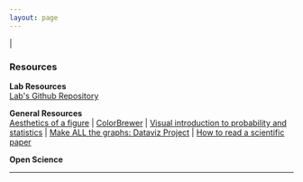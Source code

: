```yaml
---
layout: page
---
```

|

### Resources

**Lab Resources**  
[Lab's Github Repository](https://github.com/jagannathan-lab)  

**General Resources**  
[Aesthetics of a figure](https://www.gabrielaplucinska.com/) | [ColorBrewer](http://colorbrewer2.org/) | [Visual introduction to probability and statistics](http://students.brown.edu/seeing-theory/) | [Make ALL the graphs: Dataviz Project](http://datavizproject.com/) | [How to read a scientific paper](https://www.elsevier.com/connect/infographic-how-to-read-a-scientific-paper)  

**Open Science**  



---

